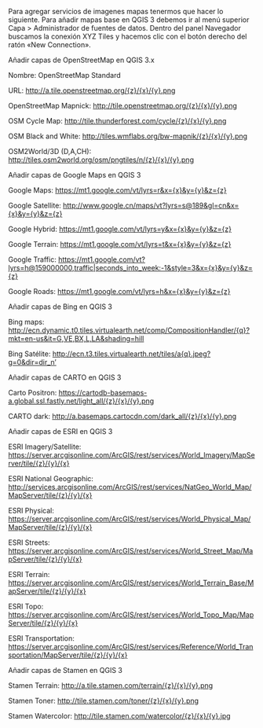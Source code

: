 Para agregar servicios de imagenes mapas tenermos que hacer lo siguiente.
Para añadir mapas base en QGIS 3 debemos ir al menú superior Capa > Administrador de fuentes de datos.
Dentro del panel Navegador buscamos la conexión XYZ Tiles y hacemos clic con el botón derecho del ratón «New Connection».

Añadir capas de OpenStreetMap en QGIS 3.x

Nombre: OpenStreetMap Standard

URL: http://a.tile.openstreetmap.org/{z}/{x}/{y}.png

OpenStreetMap Mapnick:  http://tile.openstreetmap.org/{z}/{x}/{y}.png

OSM Cycle Map: http://tile.thunderforest.com/cycle/{z}/{x}/{y}.png

OSM Black and White: http://tiles.wmflabs.org/bw-mapnik/{z}/{x}/{y}.png

OSM2World/3D (D,A,CH): http://tiles.osm2world.org/osm/pngtiles/n/{z}/{x}/{y}.png

Añadir capas de Google Maps en QGIS 3

Google Maps: https://mt1.google.com/vt/lyrs=r&x={x}&y={y}&z={z}

Google Satellite: http://www.google.cn/maps/vt?lyrs=s@189&gl=cn&x={x}&y={y}&z={z}

Google Hybrid: https://mt1.google.com/vt/lyrs=y&x={x}&y={y}&z={z}

Google Terrain: https://mt1.google.com/vt/lyrs=t&x={x}&y={y}&z={z}

Google Traffic: https://mt1.google.com/vt?lyrs=h@159000000,traffic|seconds_into_week:-1&style=3&x={x}&y={y}&z={z}

Google Roads: https://mt1.google.com/vt/lyrs=h&x={x}&y={y}&z={z}

Añadir capas de Bing en QGIS 3

Bing maps: http://ecn.dynamic.t0.tiles.virtualearth.net/comp/CompositionHandler/{q}?mkt=en-us&it=G,VE,BX,L,LA&shading=hill

Bing Satélite: http://ecn.t3.tiles.virtualearth.net/tiles/a{q}.jpeg?g=0&dir=dir_n’

Añadir capas de CARTO en QGIS 3

Carto Positron: https://cartodb-basemaps-a.global.ssl.fastly.net/light_all/{z}/{x}/{y}.png

CARTO dark: http://a.basemaps.cartocdn.com/dark_all/{z}/{x}/{y}.png

Añadir capas de ESRI en QGIS 3

ESRI Imagery/Satellite: https://server.arcgisonline.com/ArcGIS/rest/services/World_Imagery/MapServer/tile/{z}/{y}/{x}

ESRI National Geographic: http://services.arcgisonline.com/ArcGIS/rest/services/NatGeo_World_Map/MapServer/tile/{z}/{y}/{x}

ESRI Physical: https://server.arcgisonline.com/ArcGIS/rest/services/World_Physical_Map/MapServer/tile/{z}/{y}/{x}

ESRI Streets: https://server.arcgisonline.com/ArcGIS/rest/services/World_Street_Map/MapServer/tile/{z}/{y}/{x}

ESRI Terrain: https://server.arcgisonline.com/ArcGIS/rest/services/World_Terrain_Base/MapServer/tile/{z}/{y}/{x}

ESRI Topo: https://server.arcgisonline.com/ArcGIS/rest/services/World_Topo_Map/MapServer/tile/{z}/{y}/{x}

ESRI Transportation: https://server.arcgisonline.com/ArcGIS/rest/services/Reference/World_Transportation/MapServer/tile/{z}/{y}/{x}

Añadir capas de Stamen en QGIS 3

Stamen Terrain: http://a.tile.stamen.com/terrain/{z}/{x}/{y}.png

Stamen Toner: http://tile.stamen.com/toner/{z}/{x}/{y}.png

Stamen Watercolor: http://tile.stamen.com/watercolor/{z}/{x}/{y}.jpg

